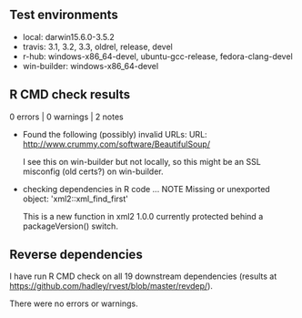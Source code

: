 ## Test environments

* local: darwin15.6.0-3.5.2
* travis: 3.1, 3.2, 3.3, oldrel, release, devel
* r-hub: windows-x86_64-devel, ubuntu-gcc-release, fedora-clang-devel
* win-builder: windows-x86_64-devel

## R CMD check results

0 errors | 0 warnings | 2 notes

* Found the following (possibly) invalid URLs:
  URL: http://www.crummy.com/software/BeautifulSoup/
  
  I see this on win-builder but not locally, so this might be
  an SSL misconfig (old certs?) on win-builder.
 
* checking dependencies in R code ... NOTE
  Missing or unexported object: 'xml2::xml_find_first'
  
  This is a new function in xml2 1.0.0 currently protected behind a
  packageVersion() switch.

## Reverse dependencies

I have run R CMD check on all 19 downstream dependencies
(results at https://github.com/hadley/rvest/blob/master/revdep/).

There were no errors or warnings.
